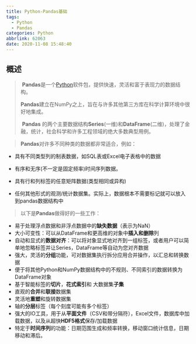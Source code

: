 ```yaml
---
title: Python-Pandas基础
tags:
  - Python
  - Pandas
categories: Python
abbrlink: 62063
date: 2020-11-08 15:48:40
---
```


## 概述

> ​	**Pandas**是一个[Python](https://www.python.org/)软件包，提供快速，灵活和富于表现力的数据结构。
>
> ​    **Pandas**建立在NumPy之上，旨在与许多其他第三方库在科学计算环境中很好地集成。
>
> ​    **Pandas** 的两个主要数据结构**Series**(一维)和**DataFrame**(二维)，处理了金融，统计，社会科学和许多工程领域的绝大多数典型用例。

<!--more-->

> **Pandas**对许多不同种类的数据都非常适合，例如：

- 具有不同类型列的制表数据，如SQL表或Excel电子表格中的数据

- 有序和无序(不一定是固定频率)时间序列数据。

- 具有行和列标签的任意矩阵数据(类型相同或异构)

- 任何其他形式的观测/统计数据集。实际上，数据根本不需要标记就可以放入到pandas数据结构中



>  以下是**Pandas**做得好的一些工作：

- 易于处理浮点数据和非浮点数据中的**缺失数据**（表示为NaN）
- 大小可变性：可以从DataFrame和更高维的对象中**插入和删除**列
- 自动和显式的**数据对齐**：可以将对象显式地对齐到一组标签，或者用户可以简单地忽略标签并让Series，DataFrame等自动为您对齐数据
- 强大，灵活的**分组**功能，可对数据集执行拆分应用合并操作，以汇总和转换数据
- 便于将其他Python和NumPy数据结构中的不规则、不同索引的数据转换为DataFrame对象
- 基于智能标签的**切片**，**花式索引**和 大数据集**子集**
- 直观的**合并**和**联接**数据集
- 灵活地**重塑**和旋转数据集
- 轴的**分层**标签（每个刻度可能有多个标签）
- 强大的IO工具，用于从**平面文件**（CSV和带分隔符），Excel文件，数据库中加载数据，以及从超快**HDF5格式**保存/加载数据
- 特定于**时间序列**的功能：日期范围生成和频率转换，移动窗口统计信息，日期移动和滞后。